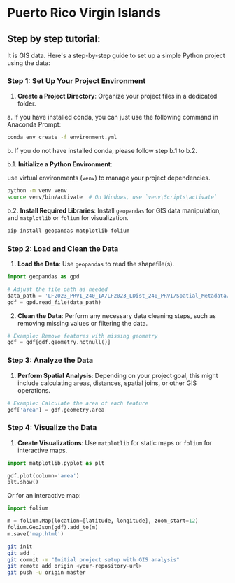 # Puerto Rico Virgin Islands
## Step by step tutorial:
It is GIS data. Here's a step-by-step guide to set up a simple Python project using the data:

### Step 1: Set Up Your Project Environment

1. **Create a Project Directory**: Organize your project files in a dedicated folder.

a. If you have installed conda, you can just use the following command in Anaconda Prompt:
```bash
conda env create -f environment.yml
```

b. If you do not have installed conda, please follow step b.1 to b.2.

b.1. **Initialize a Python Environment**: 

 use virtual environments (`venv`) to manage your project dependencies.
```bash
python -m venv venv
source venv/bin/activate  # On Windows, use `venv\Scripts\activate`
```

b.2. **Install Required Libraries**: Install `geopandas` for GIS data manipulation, and `matplotlib` or `folium` for visualization.

```bash
pip install geopandas matplotlib folium
```

### Step 2: Load and Clean the Data

1. **Load the Data**: Use `geopandas` to read the shapefile(s).

```python
import geopandas as gpd

# Adjust the file path as needed
data_path = 'LF2023_PRVI_240_IA/LF2023_LDist_240_PRVI/Spatial_Metadata/z90_prvi_0k.shp'
gdf = gpd.read_file(data_path)
```

2. **Clean the Data**: Perform any necessary data cleaning steps, such as removing missing values or filtering the data.

```python
# Example: Remove features with missing geometry
gdf = gdf[gdf.geometry.notnull()]
```

### Step 3: Analyze the Data

1. **Perform Spatial Analysis**: Depending on your project goal, this might include calculating areas, distances, spatial joins, or other GIS operations.

```python
# Example: Calculate the area of each feature
gdf['area'] = gdf.geometry.area
```

### Step 4: Visualize the Data

1. **Create Visualizations**: Use `matplotlib` for static maps or `folium` for interactive maps.

```python
import matplotlib.pyplot as plt

gdf.plot(column='area')
plt.show()
```

Or for an interactive map:

```python
import folium

m = folium.Map(location=[latitude, longitude], zoom_start=12)
folium.GeoJson(gdf).add_to(m)
m.save('map.html')
```

```bash
git init
git add .
git commit -m "Initial project setup with GIS analysis"
git remote add origin <your-repository-url>
git push -u origin master
```
